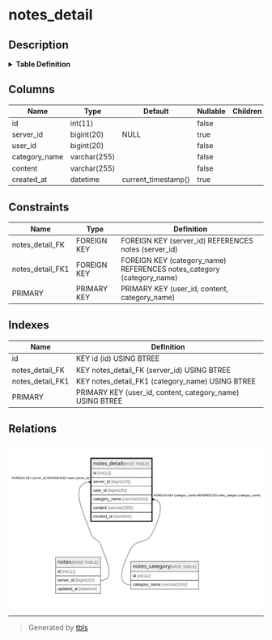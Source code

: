 # notes_detail

## Description

<details>
<summary><strong>Table Definition</strong></summary>

```sql
CREATE TABLE `notes_detail` (
  `id` int(11) NOT NULL AUTO_INCREMENT,
  `server_id` bigint(20) DEFAULT NULL,
  `user_id` bigint(20) NOT NULL,
  `category_name` varchar(255) NOT NULL,
  `content` varchar(255) NOT NULL,
  `created_at` datetime DEFAULT current_timestamp(),
  PRIMARY KEY (`user_id`,`content`,`category_name`),
  KEY `id` (`id`),
  KEY `notes_detail_FK` (`server_id`),
  KEY `notes_detail_FK1` (`category_name`),
  CONSTRAINT `notes_detail_FK` FOREIGN KEY (`server_id`) REFERENCES `notes` (`server_id`) ON DELETE CASCADE ON UPDATE CASCADE,
  CONSTRAINT `notes_detail_FK1` FOREIGN KEY (`category_name`) REFERENCES `notes_category` (`category_name`) ON DELETE CASCADE ON UPDATE CASCADE
) ENGINE=InnoDB AUTO_INCREMENT=[Redacted by tbls] DEFAULT CHARSET=utf8mb4
```

</details>

## Columns

| Name | Type | Default | Nullable | Children | Parents | Comment |
| ---- | ---- | ------- | -------- | -------- | ------- | ------- |
| id | int(11) |  | false |  |  |  |
| server_id | bigint(20) | NULL | true |  | [notes](notes.md) |  |
| user_id | bigint(20) |  | false |  |  |  |
| category_name | varchar(255) |  | false |  | [notes_category](notes_category.md) |  |
| content | varchar(255) |  | false |  |  |  |
| created_at | datetime | current_timestamp() | true |  |  |  |

## Constraints

| Name | Type | Definition |
| ---- | ---- | ---------- |
| notes_detail_FK | FOREIGN KEY | FOREIGN KEY (server_id) REFERENCES notes (server_id) |
| notes_detail_FK1 | FOREIGN KEY | FOREIGN KEY (category_name) REFERENCES notes_category (category_name) |
| PRIMARY | PRIMARY KEY | PRIMARY KEY (user_id, content, category_name) |

## Indexes

| Name | Definition |
| ---- | ---------- |
| id | KEY id (id) USING BTREE |
| notes_detail_FK | KEY notes_detail_FK (server_id) USING BTREE |
| notes_detail_FK1 | KEY notes_detail_FK1 (category_name) USING BTREE |
| PRIMARY | PRIMARY KEY (user_id, content, category_name) USING BTREE |

## Relations

![er](notes_detail.svg)

---

> Generated by [tbls](https://github.com/k1LoW/tbls)
